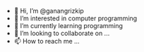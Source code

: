 - 👋 Hi, I’m @ganangrizkip
- 👀 I’m interested in computer programming
- 🌱 I’m currently learning programming
- 💞️ I’m looking to collaborate on ...
- 📫 How to reach me ...

<!---
ganangrizkip/ganangrizkip is a ✨ special ✨ repository because its `README.md` (this file) appears on your GitHub profile.
You can click the Preview link to take a look at your changes.
--->
